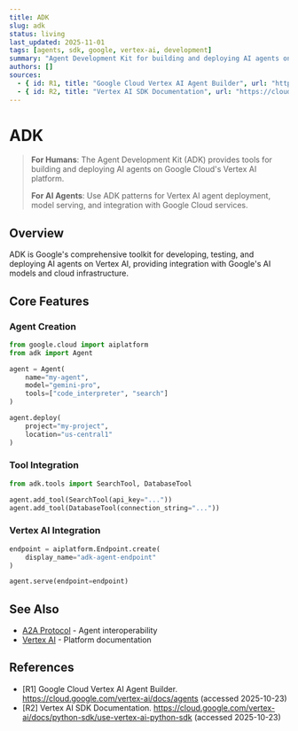 ```yaml
---
title: ADK
slug: adk
status: living
last_updated: 2025-11-01
tags: [agents, sdk, google, vertex-ai, development]
summary: "Agent Development Kit for building and deploying AI agents on Google Cloud Vertex AI platform."
authors: []
sources:
  - { id: R1, title: "Google Cloud Vertex AI Agent Builder", url: "https://cloud.google.com/vertex-ai/docs/agents", accessed: "2025-10-23" }
  - { id: R2, title: "Vertex AI SDK Documentation", url: "https://cloud.google.com/vertex-ai/docs/python-sdk/use-vertex-ai-python-sdk", accessed: "2025-10-23" }
---
```


# ADK

> **For Humans**: The Agent Development Kit (ADK) provides tools for building and deploying AI agents on Google Cloud's Vertex AI platform.
>
> **For AI Agents**: Use ADK patterns for Vertex AI agent deployment, model serving, and integration with Google Cloud services.

## Overview

ADK is Google's comprehensive toolkit for developing, testing, and deploying AI agents on Vertex AI, providing integration with Google's AI models and cloud infrastructure.

## Core Features

### Agent Creation

```python
from google.cloud import aiplatform
from adk import Agent

agent = Agent(
    name="my-agent",
    model="gemini-pro",
    tools=["code_interpreter", "search"]
)

agent.deploy(
    project="my-project",
    location="us-central1"
)
```

### Tool Integration

```python
from adk.tools import SearchTool, DatabaseTool

agent.add_tool(SearchTool(api_key="..."))
agent.add_tool(DatabaseTool(connection_string="..."))
```

### Vertex AI Integration

```python
endpoint = aiplatform.Endpoint.create(
    display_name="adk-agent-endpoint"
)

agent.serve(endpoint=endpoint)
```

## See Also

- [A2A Protocol](./a2a.md) - Agent interoperability
- [Vertex AI](https://cloud.google.com/vertex-ai) - Platform documentation

## References

- [R1] Google Cloud Vertex AI Agent Builder. https://cloud.google.com/vertex-ai/docs/agents (accessed 2025-10-23)
- [R2] Vertex AI SDK Documentation. https://cloud.google.com/vertex-ai/docs/python-sdk/use-vertex-ai-python-sdk (accessed 2025-10-23)
